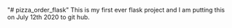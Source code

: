 "# pizza_order_flask" 
This is my first ever flask project and I am putting this on July 12th 2020 to git hub.
